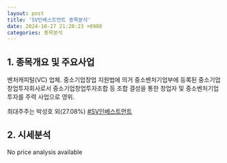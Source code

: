 ```yaml
---
layout: post
title: 'SV인베스트먼트 종목분석'
date: 2024-10-27 21:20:23 +0900
categories: 종목분석
---
```


## 1. 종목개요 및 주요사업

벤처캐피털(VC) 업체. 중소기업창업 지원법에 의거 중소벤처기업부에 등록된 중소기업창업투자회사로서 중소기업창업투자조합 등 조합 결성을 통한 창업자 및 중소벤처기업 투자를 주력 사업으로 영위. 

최대주주는 박성호 외(27.08%)
[#SV인베스트먼트](#)

## 2. 시세분석

No price analysis available
